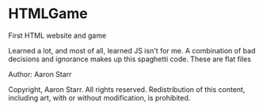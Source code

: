 # HTMLGame
First HTML website and game

Learned a lot, and most of all, learned JS isn't for me.
A combination of bad decisions and ignorance makes up this spaghetti code.
These are flat files

Author: Aaron Starr

Copyright, Aaron Starr. All rights reserved.
Redistribution of this content, including art, with or without modification, is prohibited.